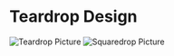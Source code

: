# Teardrop Design

![Teardrop Picture](https://github.com/kevindurb/teardrop/releases/download/v2.1.2/teardrop.png)
![Squaredrop Picture](https://github.com/kevindurb/teardrop/releases/download/v2.1.2/squaredrop.png)
